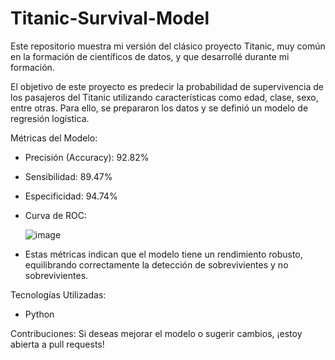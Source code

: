 # Titanic-Survival-Model

Este repositorio muestra mi versión del clásico proyecto Titanic, muy común en la formación de científicos de datos, y que desarrollé durante mi formación.

El objetivo de este proyecto es predecir la probabilidad de supervivencia de los pasajeros del Titanic utilizando características como edad, clase, sexo, entre otras. Para ello, se prepararon los datos y se definió un modelo de regresión logística.

Métricas del Modelo:
- Precisión (Accuracy): 92.82%
- Sensibilidad: 89.47%
- Especificidad: 94.74%
- Curva de ROC:
  
  ![image](https://github.com/user-attachments/assets/7b27f1a2-99ab-4307-aa3d-a5b5afb22eca)

- Estas métricas indican que el modelo tiene un rendimiento robusto, equilibrando correctamente la detección de sobrevivientes y no sobrevivientes.

Tecnologías Utilizadas:
- Python

Contribuciones:
Si deseas mejorar el modelo o sugerir cambios, ¡estoy abierta a pull requests!
